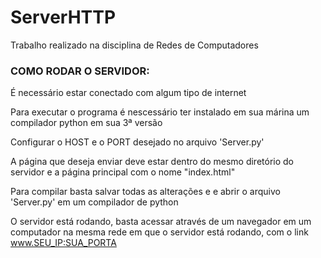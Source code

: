 # ServerHTTP
Trabalho realizado na disciplina de Redes de Computadores

### COMO RODAR O SERVIDOR:

É necessário estar conectado com algum tipo de internet

Para executar o programa é nescessário ter instalado em sua márina um compilador python em sua 3ª versão

Configurar o HOST e o PORT desejado no arquivo 'Server.py'

A página que deseja enviar deve estar dentro do mesmo diretório do servidor e a página principal com o nome "index.html"

Para compilar basta salvar todas as alterações e e abrir o arquivo 'Server.py' em um compilador de python

O servidor está rodando, basta acessar através de um navegador em um computador na mesma rede em que o servidor está rodando, com o link www.SEU_IP:SUA_PORTA

